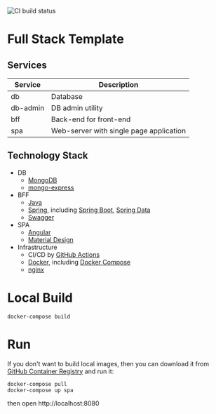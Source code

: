 ![CI build status](https://github.com/makimenko/fs/workflows/build/badge.svg)

# Full Stack Template

## Services
| Service |Description 
|--|--|
| db | Database
| db-admin | DB admin utility
| bff | Back-end for front-end 
| spa | Web-server with single page application 

## Technology Stack
- DB
    - [MongoDB](https://www.mongodb.com)
    - [mongo-express](https://github.com/mongo-express/mongo-express)
- BFF
    - [Java](https://java.com/)
    - [Spring](https://spring.io/), including [Spring Boot](https://spring.io/projects/spring-boot), [Spring Data](https://docs.spring.io/spring-data/mongodb/docs/current/reference/html)
    - [Swagger](https://swagger.io/)
- SPA
  - [Angular](https://angular.io)
  - [Material Design](https://material.angular.io)
- Infrastructure
    - CI/CD by [GitHub Actions](https://github.com/features/actions)
    - [Docker](https://www.docker.com), including [Docker Compose](https://docs.docker.com/compose/)
    - [nginx](https://www.nginx.com)

# Local Build

```
docker-compose build
```


# Run

If you don't want to build local images, then you can download it from [GitHub Container Registry](https://github.com/makimenko/fs/packages) and run it:
```
docker-compose pull
docker-compose up spa
```
then open http://localhost:8080


